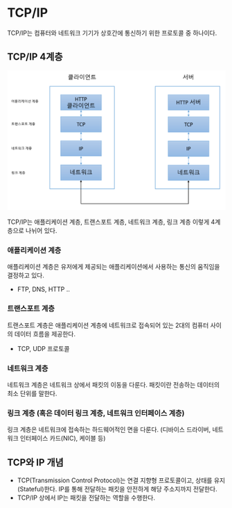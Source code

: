 # TCP/IP

TCP/IP는 컴퓨터와 네트워크 기기가 상호간에 통신하기 위한 프로토콜 중 하나이다.

## TCP/IP 4계층

![tcp_ip-1](/record/network/images/tcp_ip-1.png)

TCP/IP는 애플리케이션 계층, 트랜스포트 계층, 네트워크 계층, 링크 계층 이렇게 4계층으로 나뉘어 있다.

### 애플리케이션 계층

애플리케이션 계층은 유저에게 제공되는 애플리케이션에서 사용하는 통신의 움직임을 결정하고 있다.

- FTP, DNS, HTTP ..

### 트랜스포트 계층

트랜스포트 계층은 애플리케이션 계층에 네트워크로 접속되어 있는 2대의 컴퓨터 사이의 데이터 흐름을 제공한다.

- TCP, UDP 프로토콜

### 네트워크 계층

네트워크 계층은 네트워크 상에서 패킷의 이동을 다룬다. 패킷이란 전송하는 데이터의 최소 단위를 말한다.

### 링크 계층 (혹은 데이터 링크 계층, 네트워크 인터페이스 계층)

링크 계층은 네트워크에 접속하는 하드웨어적인 면을 다룬다. (디바이스 드라이버, 네트워크 인터페이스 카드(NIC), 케이블 등)

## TCP와 IP 개념

- TCP(Transmission Control Protocol)는 연결 지향형 프로토콜이고, 상태를 유지(Stateful)한다. IP를 통해 전달하는 패킷을 안전하게 해당 주소지까지 전달한다.
- TCP/IP 상에서 IP는 패킷을 전달하는 역할을 수행한다.
